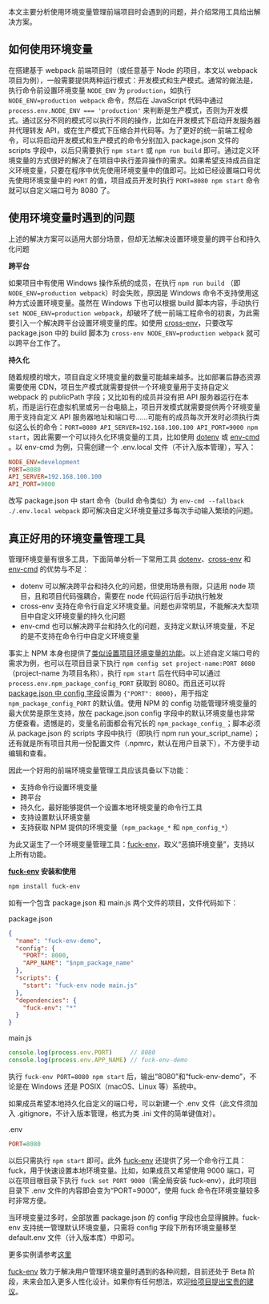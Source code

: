 <script type="application/ld+json">
{
  "@type": "Article",
  "headline": "如何更好的管理前端环境变量",
  "name": "use-environment-variables-better-in-front_end",
  "url": "https://lon.im/post/use-environment-variables-better-in-front_end.html",
  "dateCreated": "2017-10-10",
  "dateModified": "2017-12-05",
  "datePublished": "2017-12-05"
}
</script>


本文主要分析使用环境变量管理前端项目时会遇到的问题，并介绍常用工具给出解决方案。

## 如何使用环境变量

在搭建基于 webpack 前端项目时（或任意基于 Node 的项目，本文以 webpack 项目为例），一般需要提供两种运行模式：开发模式和生产模式。通常的做法是，执行命令前设置环境变量 `NODE_ENV` 为 `production`，如执行 `NODE_ENV=production webpack` 命令，然后在 JavaScript 代码中通过 `process.env.NODE_ENV === 'production'` 来判断是生产模式，否则为开发模式。通过区分不同的模式可以执行不同的操作，比如在开发模式下启动开发服务器并代理转发 API，或在生产模式下压缩合并代码等。为了更好的统一前端工程命令，可以将启动开发模式和生产模式的命令分别加入 package.json 文件的 scripts 字段中，以后只需要执行 `npm start` 或 `npm run build` 即可。通过定义环境变量的方式很好的解决了在项目中执行差异操作的需求。如果希望支持成员自定义环境变量，只要在程序中优先使用环境变量中的值即可。比如已经设置端口号优先使用环境变量中的 `PORT` 的值，项目成员开发时执行 `PORT=8080 npm start` 命令就可以自定义端口号为 8080 了。

## 使用环境变量时遇到的问题

上述的解决方案可以适用大部分场景，但却无法解决设置环境变量的跨平台和持久化问题

**跨平台**

如果项目中有使用 Windows 操作系统的成员，在执行 `npm run build` （即 `NODE_ENV=production webpack`）时会失败，原因是 Windows 命令不支持使用这种方式设置环境变量。虽然在 Windows 下也可以根据 build 脚本内容，手动执行 `set NODE_ENV=production webpack`，却破坏了统一前端工程命令的初衷，为此需要引入一个解决跨平台设置环境变量的库。如使用 [cross-env](https://github.com/kentcdodds/cross-env)，只要改写 package.json 中的 build 脚本为 `cross-env NODE_ENV=production webpack` 就可以跨平台工作了。

**持久化**

随着规模的增大，项目自定义环境变量的数量可能越来越多。比如部署后静态资源需要使用 CDN，项目生产模式就需要提供一个环境变量用于支持自定义 webpack 的 publicPath 字段；又比如有的成员并没有把 API 服务器运行在本机，而是运行在虚拟机里或另一台电脑上，项目开发模式就需要提供两个环境变量用于支持自定义 API 服务器地址和端口号……可能有的成员每次开发时必须执行类似这么长的命令：`PORT=8080 API_SERVER=192.168.100.100 API_PORT=9000 npm start`，因此需要一个可以持久化环境变量的工具，比如使用 [dotenv](https://github.com/motdotla/dotenv) 或 [env-cmd](https://github.com/toddbluhm/env-cmd) 。以 env-cmd 为例，只需创建一个 .env.local 文件（不计入版本管理），写入：

```ini
NODE_ENV=development
PORT=8080
API_SERVER=192.168.100.100
API_PORT=9000
```

改写 package.json 中 start 命令（build 命令类似）为 `env-cmd --fallback ./.env.local webpack` 即可解决自定义环境变量过多每次手动输入繁琐的问题。

## 真正好用的环境变量管理工具

管理环境变量有很多工具，下面简单分析一下常用工具 [dotenv](https://github.com/motdotla/dotenv)、[cross-env](https://github.com/kentcdodds/cross-env)  和 [env-cmd](https://github.com/toddbluhm/env-cmd) 的优势与不足：

- dotenv 可以解决跨平台和持久化的问题，但使用场景有限，只适用 node 项目，且和项目代码强耦合，需要在 node 代码运行后手动执行触发
- cross-env 支持在命令行自定义环境变量。问题也非常明显，不能解决大型项目中自定义环境变量的持久化问题
- env-cmd 也可以解决跨平台和持久化的问题，支持定义默认环境变量，不足的是不支持在命令行中自定义环境变量

事实上 NPM 本身也提供了[类似设置项目环境变量的功能](https://docs.npmjs.com/misc/config#per-package-config-settings)。以上述自定义端口号的需求为例，也可以在项目目录下执行 `npm config set project-name:PORT 8080`（project-name 为项目名称），执行 `npm start` 后在代码中可以通过 `process.env.npm_package_config_PORT` 获取到 8080。而且还可以将 [package.json 中 config 字段](https://docs.npmjs.com/files/package.json#config)设置为 `{"PORT": 8000}`，用于指定 `npm_package_config_PORT` 的默认值。使用 NPM 的 config 功能管理环境变量的最大优势是原生支持，放在 package.json config 字段中的默认环境变量也非常方便查看。遗憾是的，变量名前面都会有冗长的 `npm_package_config_`；脚本必须从 package.json 的 scripts 字段中执行（即执行 npm run your_script_name）；还有就是所有项目共用一份配置文件（.npmrc，默认在用户目录下），不方便手动编辑和查看。

因此一个好用的前端环境变量管理工具应该具备以下功能：

- 支持命令行设置环境变量
- 跨平台
- 持久化，最好能够提供一个设置本地环境变量的命令行工具
- 支持设置默认环境变量
- 支持获取 NPM 提供的环境变量（`npm_package_*` 和 `npm_config_*`）

为此又诞生了一个环境变量管理工具：[fuck-env](https://github.com/cnlon/fuck-env)，取义“恶搞环境变量”，支持以上所有功能。

**[fuck-env](https://github.com/cnlon/fuck-env) 安装和使用**

```bash
npm install fuck-env
```

如有一个包含 package.json 和 main.js 两个文件的项目，文件代码如下：

package.json

```json
{
  "name": "fuck-env-demo",
  "config": {
    "PORT": 8000,
    "APP_NAME": "$npm_package_name"
  },
  "scripts": {
    "start": "fuck-env node main.js"
  },
  "dependencies": {
    "fuck-env": "*"
  }
}
```

main.js

```javascript
console.log(process.env.PORT)     // 8080
console.log(process.env.APP_NAME) // fuck-env-demo
```

执行 `fuck-env PORT=8080 npm start` 后，输出“8080”和“fuck-env-demo”，不论是在 Windows 还是 POSIX（macOS、Linux 等）系统中。

如果成员希望本地持久化自定义的端口号，可以新建一个 .env 文件（此文件须加入 .gitignore，不计入版本管理，格式为类 .ini 文件的简单键值对）。

.env

```ini
PORT=8080
```

以后只需执行 `npm start` 即可。此外 [fuck-env](https://github.com/cnlon/fuck-env) 还提供了另一个命令行工具：fuck，用于快速设置本地环境变量。比如，如果成员又希望使用 9000 端口，可以在项目根目录下执行 `fuck set PORT 9000`（需全局安装 fuck-env），此时项目目录下 .env 文件的内容即会变为“PORT=9000”，使用 fuck 命令在环境变量较多时非常方便。

当环境变量过多时，全部放置 package.json 的 config 字段也会显得臃肿。fuck-env 支持统一管理默认环境变量，只需将 config 字段下所有环境变量移至 default.env 文件（计入版本库）中即可。

更多实例请参考[这里](https://github.com/cnlon/fuck-env/tree/master/examples/)

[fuck-env](https://github.com/cnlon/fuck-env) 致力于解决用户管理环境变量时遇到的各种问题，目前还处于 Beta 阶段，未来会加入更多人性化设计。如果你有任何想法，欢迎[给项目提出宝贵的建议](https://github.com/cnlon/fuck-env/issues)。
